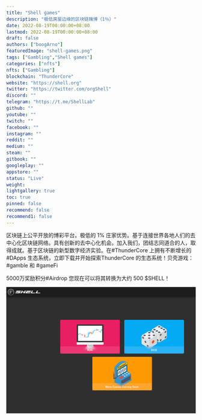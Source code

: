```yaml
---
title: "Shell games"
description: "极低房屋边缘的区块链赌博（1％）"
date: 2022-08-19T00:00:00+08:00
lastmod: 2022-08-19T00:00:00+08:00
draft: false
authors: ["boogArno"]
featuredImage: "shell-games.png"
tags: ["Gambling","Shell games"]
categories: ["nfts"]
nfts: ["Gambling"]
blockchain: "ThunderCore"
website: "https://shell.org"
twitter: "https://twitter.com/orgShell"
discord: ""
telegram: "https://t.me/ShellLab"
github: ""
youtube: ""
twitch: ""
facebook: ""
instagram: ""
reddit: ""
medium: ""
steam: ""
gitbook: ""
googleplay: ""
appstore: ""
status: "Live"
weight: 
lightgallery: true
toc: true
pinned: false
recommend: false
recommend1: false
---
```

区块链上公平开放的博彩平台。极低的 1% 庄家优势。基于连接世界各地人们的去中心化区块链网络。具有创新的去中心化机会。加入我们，团结志同道合的人，取得成就。基于区块链的新型数字经济实验。在#ThunderCore 上拥有不断增长的#DApps 生态系统，立即下载并开始探索ThunderCore 的生态系统！贝壳游戏：#gamble 和 #gameFi

5000万奖励积分#Airdrop
您现在可以将其转换为大约 500 $SHELL！



![shellgames-dapp-gambling-thundercore-image1_ad20fea2b60c7798ebe2fcc22df7d8d7](shellgames-dapp-gambling-thundercore-image1_ad20fea2b60c7798ebe2fcc22df7d8d7.png)